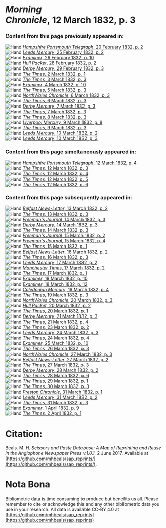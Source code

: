# *Morning Chronicle*, 12 March 1832, p. 3  
  
### Content from this page previously appeared in:  
![Hand](http://scissorsandpaste.net/wp-content/uploads/2017/06/smallhandpointer.png) [*Hampshire Portsmouth Telegraph*, 20 February 1832, p. 2](https://mhbeals.github.io/sap_html/Hampshire-Portsmouth-Telegraph/Hampshire-Portsmouth-Telegraph-20-February-1832-p-2)  
![Hand](http://scissorsandpaste.net/wp-content/uploads/2017/06/smallhandpointer.png) [*Leeds Mercury*, 25 February 1832, p. 2](https://mhbeals.github.io/sap_html/Leeds-Mercury/Leeds-Mercury-25-February-1832-p-2)  
![Hand](http://scissorsandpaste.net/wp-content/uploads/2017/06/smallhandpointer.png) [*Examiner*, 26 February 1832, p. 10](https://mhbeals.github.io/sap_html/Examiner/Examiner-26-February-1832-p-10)  
![Hand](http://scissorsandpaste.net/wp-content/uploads/2017/06/smallhandpointer.png) [*Hull Packet*, 28 February 1832, p. 2](https://mhbeals.github.io/sap_html/Hull-Packet/Hull-Packet-28-February-1832-p-2)  
![Hand](http://scissorsandpaste.net/wp-content/uploads/2017/06/smallhandpointer.png) [*Derby Mercury*, 29 February 1832, p. 3](https://mhbeals.github.io/sap_html/Derby-Mercury/Derby-Mercury-29-February-1832-p-3)  
![Hand](http://scissorsandpaste.net/wp-content/uploads/2017/06/smallhandpointer.png) [*The Times*, 2 March 1832, p. 1](https://mhbeals.github.io/sap_html/The-Times/The-Times-2-March-1832-p-1)  
![Hand](http://scissorsandpaste.net/wp-content/uploads/2017/06/smallhandpointer.png) [*The Times*, 3 March 1832, p. 3](https://mhbeals.github.io/sap_html/The-Times/The-Times-3-March-1832-p-3)  
![Hand](http://scissorsandpaste.net/wp-content/uploads/2017/06/smallhandpointer.png) [*Examiner*, 4 March 1832, p. 10](https://mhbeals.github.io/sap_html/Examiner/Examiner-4-March-1832-p-10)  
![Hand](http://scissorsandpaste.net/wp-content/uploads/2017/06/smallhandpointer.png) [*The Times*, 5 March 1832, p. 3](https://mhbeals.github.io/sap_html/The-Times/The-Times-5-March-1832-p-3)  
![Hand](http://scissorsandpaste.net/wp-content/uploads/2017/06/smallhandpointer.png) [*NorthWales Chronicle*, 6 March 1832, p. 3](https://mhbeals.github.io/sap_html/NorthWales-Chronicle/NorthWales-Chronicle-6-March-1832-p-3)  
![Hand](http://scissorsandpaste.net/wp-content/uploads/2017/06/smallhandpointer.png) [*The Times*, 6 March 1832, p. 3](https://mhbeals.github.io/sap_html/The-Times/The-Times-6-March-1832-p-3)  
![Hand](http://scissorsandpaste.net/wp-content/uploads/2017/06/smallhandpointer.png) [*Derby Mercury*, 7 March 1832, p. 3](https://mhbeals.github.io/sap_html/Derby-Mercury/Derby-Mercury-7-March-1832-p-3)  
![Hand](http://scissorsandpaste.net/wp-content/uploads/2017/06/smallhandpointer.png) [*The Times*, 7 March 1832, p. 3](https://mhbeals.github.io/sap_html/The-Times/The-Times-7-March-1832-p-3)  
![Hand](http://scissorsandpaste.net/wp-content/uploads/2017/06/smallhandpointer.png) [*The Times*, 8 March 1832, p. 3](https://mhbeals.github.io/sap_html/The-Times/The-Times-8-March-1832-p-3)  
![Hand](http://scissorsandpaste.net/wp-content/uploads/2017/06/smallhandpointer.png) [*Liverpool Mercury*, 9 March 1832, p. 8](https://mhbeals.github.io/sap_html/Liverpool-Mercury/Liverpool-Mercury-9-March-1832-p-8)  
![Hand](http://scissorsandpaste.net/wp-content/uploads/2017/06/smallhandpointer.png) [*The Times*, 9 March 1832, p. 3](https://mhbeals.github.io/sap_html/The-Times/The-Times-9-March-1832-p-3)  
![Hand](http://scissorsandpaste.net/wp-content/uploads/2017/06/smallhandpointer.png) [*Leeds Mercury*, 10 March 1832, p. 2](https://mhbeals.github.io/sap_html/Leeds-Mercury/Leeds-Mercury-10-March-1832-p-2)  
![Hand](http://scissorsandpaste.net/wp-content/uploads/2017/06/smallhandpointer.png) [*Leeds Mercury*, 10 March 1832, p. 3](https://mhbeals.github.io/sap_html/Leeds-Mercury/Leeds-Mercury-10-March-1832-p-3)  
  
### Content from this page simeltaneously appeared in:  
![Hand](http://scissorsandpaste.net/wp-content/uploads/2017/06/smallhandpointer.png) [*Hampshire Portsmouth Telegraph*, 12 March 1832, p. 4](https://mhbeals.github.io/sap_html/Hampshire-Portsmouth-Telegraph/Hampshire-Portsmouth-Telegraph-12-March-1832-p-4)  
![Hand](http://scissorsandpaste.net/wp-content/uploads/2017/06/smallhandpointer.png) [*The Times*, 12 March 1832, p. 3](https://mhbeals.github.io/sap_html/The-Times/The-Times-12-March-1832-p-3)  
![Hand](http://scissorsandpaste.net/wp-content/uploads/2017/06/smallhandpointer.png) [*The Times*, 12 March 1832, p. 4](https://mhbeals.github.io/sap_html/The-Times/The-Times-12-March-1832-p-4)  
![Hand](http://scissorsandpaste.net/wp-content/uploads/2017/06/smallhandpointer.png) [*The Times*, 12 March 1832, p. 5](https://mhbeals.github.io/sap_html/The-Times/The-Times-12-March-1832-p-5)  
![Hand](http://scissorsandpaste.net/wp-content/uploads/2017/06/smallhandpointer.png) [*The Times*, 12 March 1832, p. 6](https://mhbeals.github.io/sap_html/The-Times/The-Times-12-March-1832-p-6)  
  
### Content from this page subsequently appeared in:  
![Hand](http://scissorsandpaste.net/wp-content/uploads/2017/06/smallhandpointer.png) [*Belfast News-Letter*, 13 March 1832, p. 2](https://mhbeals.github.io/sap_html/Belfast-News-Letter/Belfast-News-Letter-13-March-1832-p-2)  
![Hand](http://scissorsandpaste.net/wp-content/uploads/2017/06/smallhandpointer.png) [*The Times*, 13 March 1832, p. 3](https://mhbeals.github.io/sap_html/The-Times/The-Times-13-March-1832-p-3)  
![Hand](http://scissorsandpaste.net/wp-content/uploads/2017/06/smallhandpointer.png) [*Freeman's Journal*, 14 March 1832, p. 3](https://mhbeals.github.io/sap_html/Freeman's-Journal/Freeman's-Journal-14-March-1832-p-3)  
![Hand](http://scissorsandpaste.net/wp-content/uploads/2017/06/smallhandpointer.png) [*Derby Mercury*, 14 March 1832, p. 3](https://mhbeals.github.io/sap_html/Derby-Mercury/Derby-Mercury-14-March-1832-p-3)  
![Hand](http://scissorsandpaste.net/wp-content/uploads/2017/06/smallhandpointer.png) [*The Times*, 14 March 1832, p. 3](https://mhbeals.github.io/sap_html/The-Times/The-Times-14-March-1832-p-3)  
![Hand](http://scissorsandpaste.net/wp-content/uploads/2017/06/smallhandpointer.png) [*Freeman's Journal*, 15 March 1832, p. 2](https://mhbeals.github.io/sap_html/Freeman's-Journal/Freeman's-Journal-15-March-1832-p-2)  
![Hand](http://scissorsandpaste.net/wp-content/uploads/2017/06/smallhandpointer.png) [*Freeman's Journal*, 15 March 1832, p. 4](https://mhbeals.github.io/sap_html/Freeman's-Journal/Freeman's-Journal-15-March-1832-p-4)  
![Hand](http://scissorsandpaste.net/wp-content/uploads/2017/06/smallhandpointer.png) [*The Times*, 15 March 1832, p. 1](https://mhbeals.github.io/sap_html/The-Times/The-Times-15-March-1832-p-1)  
![Hand](http://scissorsandpaste.net/wp-content/uploads/2017/06/smallhandpointer.png) [*Belfast News-Letter*, 16 March 1832, p. 2](https://mhbeals.github.io/sap_html/Belfast-News-Letter/Belfast-News-Letter-16-March-1832-p-2)  
![Hand](http://scissorsandpaste.net/wp-content/uploads/2017/06/smallhandpointer.png) [*The Times*, 16 March 1832, p. 3](https://mhbeals.github.io/sap_html/The-Times/The-Times-16-March-1832-p-3)  
![Hand](http://scissorsandpaste.net/wp-content/uploads/2017/06/smallhandpointer.png) [*Leeds Mercury*, 17 March 1832, p. 2](https://mhbeals.github.io/sap_html/Leeds-Mercury/Leeds-Mercury-17-March-1832-p-2)  
![Hand](http://scissorsandpaste.net/wp-content/uploads/2017/06/smallhandpointer.png) [*Manchester Times*, 17 March 1832, p. 2](https://mhbeals.github.io/sap_html/Manchester-Times/Manchester-Times-17-March-1832-p-2)  
![Hand](http://scissorsandpaste.net/wp-content/uploads/2017/06/smallhandpointer.png) [*The Times*, 17 March 1832, p. 1](https://mhbeals.github.io/sap_html/The-Times/The-Times-17-March-1832-p-1)  
![Hand](http://scissorsandpaste.net/wp-content/uploads/2017/06/smallhandpointer.png) [*Examiner*, 18 March 1832, p. 10](https://mhbeals.github.io/sap_html/Examiner/Examiner-18-March-1832-p-10)  
![Hand](http://scissorsandpaste.net/wp-content/uploads/2017/06/smallhandpointer.png) [*Examiner*, 18 March 1832, p. 12](https://mhbeals.github.io/sap_html/Examiner/Examiner-18-March-1832-p-12)  
![Hand](http://scissorsandpaste.net/wp-content/uploads/2017/06/smallhandpointer.png) [*Caledonian Mercury*, 19 March 1832, p. 4](https://mhbeals.github.io/sap_html/Caledonian-Mercury/Caledonian-Mercury-19-March-1832-p-4)  
![Hand](http://scissorsandpaste.net/wp-content/uploads/2017/06/smallhandpointer.png) [*The Times*, 19 March 1832, p. 3](https://mhbeals.github.io/sap_html/The-Times/The-Times-19-March-1832-p-3)  
![Hand](http://scissorsandpaste.net/wp-content/uploads/2017/06/smallhandpointer.png) [*NorthWales Chronicle*, 20 March 1832, p. 3](https://mhbeals.github.io/sap_html/NorthWales-Chronicle/NorthWales-Chronicle-20-March-1832-p-3)  
![Hand](http://scissorsandpaste.net/wp-content/uploads/2017/06/smallhandpointer.png) [*Hull Packet*, 20 March 1832, p. 2](https://mhbeals.github.io/sap_html/Hull-Packet/Hull-Packet-20-March-1832-p-2)  
![Hand](http://scissorsandpaste.net/wp-content/uploads/2017/06/smallhandpointer.png) [*The Times*, 20 March 1832, p. 1](https://mhbeals.github.io/sap_html/The-Times/The-Times-20-March-1832-p-1)  
![Hand](http://scissorsandpaste.net/wp-content/uploads/2017/06/smallhandpointer.png) [*Derby Mercury*, 21 March 1832, p. 3](https://mhbeals.github.io/sap_html/Derby-Mercury/Derby-Mercury-21-March-1832-p-3)  
![Hand](http://scissorsandpaste.net/wp-content/uploads/2017/06/smallhandpointer.png) [*The Times*, 21 March 1832, p. 4](https://mhbeals.github.io/sap_html/The-Times/The-Times-21-March-1832-p-4)  
![Hand](http://scissorsandpaste.net/wp-content/uploads/2017/06/smallhandpointer.png) [*The Times*, 23 March 1832, p. 2](https://mhbeals.github.io/sap_html/The-Times/The-Times-23-March-1832-p-2)  
![Hand](http://scissorsandpaste.net/wp-content/uploads/2017/06/smallhandpointer.png) [*Leeds Mercury*, 24 March 1832, p. 3](https://mhbeals.github.io/sap_html/Leeds-Mercury/Leeds-Mercury-24-March-1832-p-3)  
![Hand](http://scissorsandpaste.net/wp-content/uploads/2017/06/smallhandpointer.png) [*The Times*, 24 March 1832, p. 4](https://mhbeals.github.io/sap_html/The-Times/The-Times-24-March-1832-p-4)  
![Hand](http://scissorsandpaste.net/wp-content/uploads/2017/06/smallhandpointer.png) [*Examiner*, 25 March 1832, p. 10](https://mhbeals.github.io/sap_html/Examiner/Examiner-25-March-1832-p-10)  
![Hand](http://scissorsandpaste.net/wp-content/uploads/2017/06/smallhandpointer.png) [*The Times*, 26 March 1832, p. 3](https://mhbeals.github.io/sap_html/The-Times/The-Times-26-March-1832-p-3)  
![Hand](http://scissorsandpaste.net/wp-content/uploads/2017/06/smallhandpointer.png) [*NorthWales Chronicle*, 27 March 1832, p. 3](https://mhbeals.github.io/sap_html/NorthWales-Chronicle/NorthWales-Chronicle-27-March-1832-p-3)  
![Hand](http://scissorsandpaste.net/wp-content/uploads/2017/06/smallhandpointer.png) [*Belfast News-Letter*, 27 March 1832, p. 2](https://mhbeals.github.io/sap_html/Belfast-News-Letter/Belfast-News-Letter-27-March-1832-p-2)  
![Hand](http://scissorsandpaste.net/wp-content/uploads/2017/06/smallhandpointer.png) [*The Times*, 27 March 1832, p. 3](https://mhbeals.github.io/sap_html/The-Times/The-Times-27-March-1832-p-3)  
![Hand](http://scissorsandpaste.net/wp-content/uploads/2017/06/smallhandpointer.png) [*Derby Mercury*, 28 March 1832, p. 2](https://mhbeals.github.io/sap_html/Derby-Mercury/Derby-Mercury-28-March-1832-p-2)  
![Hand](http://scissorsandpaste.net/wp-content/uploads/2017/06/smallhandpointer.png) [*The Times*, 28 March 1832, p. 6](https://mhbeals.github.io/sap_html/The-Times/The-Times-28-March-1832-p-6)  
![Hand](http://scissorsandpaste.net/wp-content/uploads/2017/06/smallhandpointer.png) [*The Times*, 29 March 1832, p. 1](https://mhbeals.github.io/sap_html/The-Times/The-Times-29-March-1832-p-1)  
![Hand](http://scissorsandpaste.net/wp-content/uploads/2017/06/smallhandpointer.png) [*The Times*, 30 March 1832, p. 3](https://mhbeals.github.io/sap_html/The-Times/The-Times-30-March-1832-p-3)  
![Hand](http://scissorsandpaste.net/wp-content/uploads/2017/06/smallhandpointer.png) [*Preston Chronicle*, 31 March 1832, p. 1](https://mhbeals.github.io/sap_html/Preston-Chronicle/Preston-Chronicle-31-March-1832-p-1)  
![Hand](http://scissorsandpaste.net/wp-content/uploads/2017/06/smallhandpointer.png) [*Leeds Mercury*, 31 March 1832, p. 2](https://mhbeals.github.io/sap_html/Leeds-Mercury/Leeds-Mercury-31-March-1832-p-2)  
![Hand](http://scissorsandpaste.net/wp-content/uploads/2017/06/smallhandpointer.png) [*The Times*, 31 March 1832, p. 3](https://mhbeals.github.io/sap_html/The-Times/The-Times-31-March-1832-p-3)  
![Hand](http://scissorsandpaste.net/wp-content/uploads/2017/06/smallhandpointer.png) [*Examiner*, 1 April 1832, p. 9](https://mhbeals.github.io/sap_html/Examiner/Examiner-1-April-1832-p-9)  
![Hand](http://scissorsandpaste.net/wp-content/uploads/2017/06/smallhandpointer.png) [*The Times*, 2 April 1832, p. 1](https://mhbeals.github.io/sap_html/The-Times/The-Times-2-April-1832-p-1)  


# Citation: 

Beals. M. H. *Scissors and Paste Database: A Map of Reprinting and Reuse in the Anglophone Newspaper Press v.1.0.1.* 2 June 2017. Available at [https://github.com/mhbeals/sap_reprints/](https://github.com/mhbeals/sap_reprints/). 

# Nota Bona

Bibliometric data is time consuming to produce but benefits us all. Please remember to cite or acknowledge this and any other bibliometric data you use in your research. All data is available CC-BY 4.0 at [https://github.com/mhbeals/sap_reprints](https://github.com/mhbeals/sap_reprints)